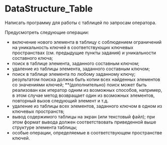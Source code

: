 # DataStructure_Table
Написать программу для работы с таблицей по запросам оператора.

Предусмотреть следующие операции:
-	включение нового элемента в таблицу с соблюдением ограничений на уникальность ключей в соответствующих ключевых пространствах (см. предыдущие пункты задания) и уникальности составного ключа;
-	поиск в таблице элемента, заданного составным ключом;
-	удаление из таблицы элемента, заданного составным ключом;
-	поиск в таблице элемента по любому заданному ключу; результатом поиска должна быть копии всех найденных элементов со значениями ключей; **(дополнительно) поиск может быть реализован как итератор одним из возможных способов, например, в этом случае метод возвращает один из возможных элементов, повторный вызов следующий элемент и т.д. 
-	удаление из таблицы всех элементов, заданного ключом в одном из ключевых пространств;
-	вывод содержимого таблицы на экран (или текстовый файл); при этом формат вывода должен соответствовать приведенной выше структуре элемента таблицы;
-	особые операции, определяемые в соответствующем пространстве ключей.
